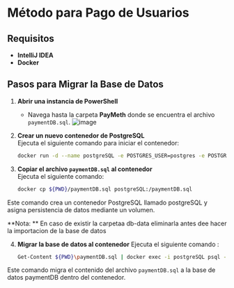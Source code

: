 # Método para Pago de Usuarios

## Requisitos
- **IntelliJ IDEA**
- **Docker**

## Pasos para Migrar la Base de Datos

1. **Abrir una instancia de PowerShell**  
   - Navega hasta la carpeta **PayMeth** donde se encuentra el archivo `paymentDB.sql`.
![image](https://github.com/user-attachments/assets/43d7c2ff-c602-4c56-85e5-0933aa218c13)

2. **Crear un nuevo contenedor de PostgreSQL**  
   Ejecuta el siguiente comando para iniciar el contenedor:  
   ```bash
   docker run -d --name postgreSQL -e POSTGRES_USER=postgres -e POSTGRES_PASSWORD=postgres -e POSTGRES_DB=paymentDB -p 5432:5432 -v ${PWD}/db-data:/var/lib/postgresql/data postgres:latest

3. **Copiar el archivo `paymentDB.sql` al contenedor**  
   Ejecuta el siguiente comando:  
   ```bash
   docker cp ${PWD}/paymentDB.sql postgreSQL:/paymentDB.sql

Este comando crea un contenedor PostgreSQL llamado postgreSQL y asigna persistencia de datos mediante un volumen.

**Nota: **
En caso de existir la carpetaa db-data eliminarla antes dee hacer la importacion de la base de datos

4. **Migrar la base de datos al contenedor**
   Ejecuta el siguiente comando :  
   ```bash
   Get-Content ${PWD}\paymentDB.sql | docker exec -i postgreSQL psql -U postgres -d paymentDB
Este comando migra el contenido del archivo `paymentDB.sql` a la base de datos paymentDB dentro del contenedor.

